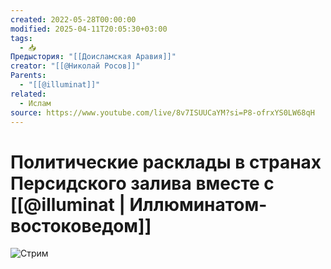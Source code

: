```yaml
---
created: 2022-05-28T00:00:00
modified: 2025-04-11T20:05:30+03:00
tags:
  - 📥
Предыстория: "[[Доисламская Аравия]]"
creator: "[[@Николай Росов]]"
Parents:
  - "[[@illuminat]]"
related:
  - Ислам
source: https://www.youtube.com/live/8v7ISUUCaYM?si=P8-ofrxYS0LW68qH
---
```


# Политические расклады в странах Персидского залива вместе с [[@illuminat | Иллюминатом-востоковедом]]

![Стрим](https://www.youtube.com/live/8v7ISUUCaYM?si=P8-ofrxYS0LW68qH)